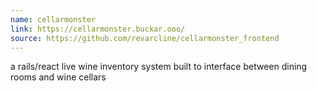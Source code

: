 ```yaml
---
name: cellarmonster
link: https://cellarmonster.buckar.ooo/
source: https://github.com/revarcline/cellarmonster_frontend
---
```

a rails/react live wine inventory system built to interface between dining rooms and wine cellars
